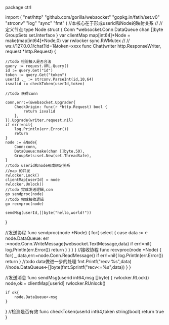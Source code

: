 package ctrl

import (
	"net/http"
	"github.com/gorilla/websocket"
	"gopkg.in/fatih/set.v0"
	"strconv"
	"log"
	"sync"
	"fmt"
)
//本核心在于形成userid和Node的映射关系
//
//定义节点
type Node struct {
	Conn *websocket.Conn
	DataQueue chan []byte
	GroupSets set.Interface
}
var clientMap map[int64]*Node = make(map[int64]*Node,0)
var rwlocker sync.RWMutex
//
// ws://127.0.0.1/chat?id=1&token=xxxx
func Chat(writer http.ResponseWriter,
	request *http.Request) {

	//todo 检验接入是否合法
	query := request.URL.Query()
	id := query.Get("id")
	token := query.Get("token")
	userId ,_ := strconv.ParseInt(id,10,64)
	isvalid := checkToken(userId,token)

	//todo 获得conn

	conn,err:=(&websocket.Upgrader{
		CheckOrigin: func(r *http.Request) bool {
			return isvalid
		},
	}).Upgrade(writer,request,nil)
	if err!=nil{
		log.Println(err.Error())
		return
	}
	node := &Node{
		Conn:conn,
		DataQueue:make(chan []byte,50),
		GroupSets:set.New(set.ThreadSafe),
	}
	//todo userid和node形成绑定关系
	//map 的并发
	rwlocker.Lock()
	clientMap[userId] = node
	rwlocker.Unlock()
	//todo 完成发送逻辑,con
	go sendproc(node)
	//todo 完成接收逻辑
	go recvproc(node)

	sendMsg(userId,[]byte("hello,world!"))
}

//发送协程
func sendproc(node *Node) {
	for{
		select {
		case data := <-node.DataQueue:
			err :=node.Conn.WriteMessage(websocket.TextMessage,data)
			if err!=nil{
				log.Println(err.Error())
				return
			}
		}
	}
}
//接收协程
func recvproc(node *Node) {
	for{
		_,data,err:=node.Conn.ReadMessage()
		if err!=nil{
			log.Println(err.Error())
			return
		}
		//todo data做进一步的处理
		fmt.Printf("recv %s",data)
		//node.DataQueue<-[]byte(fmt.Sprintf("recv<=%s",data))
	}
}

//发送消息
func sendMsg(userid int64,msg []byte) {
	rwlocker.RLock()
	node,ok:= clientMap[userid]
	rwlocker.RUnlock()

	if ok{
		node.DataQueue<-msg
	}

}
//检测是否有效
func checkToken(userId int64,token string)bool{
	return true
}